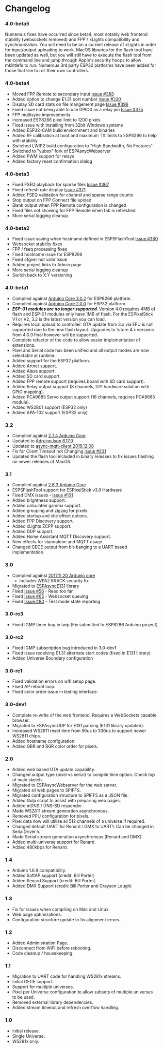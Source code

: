 
# Changelog

### 4.0-beta5

Numerous fixes have occurred since beta4, most notably web frontend stability (websockets removed) and FPP / xLights compatibility and synchronization.  You will need to be on a current release of xLights in order for input/output uploading to work.  MacOS libraries for the flash tool have been updated as well, but you will still have to execute the flash tool from the command line and jump through Apple's security hoops to allow mklittlefs to run.  Numerous 3rd party ESP32 platforms have been added for those that like to roll their own controllers.

### 4.0-beta4

- Moved FPP Remote to secondary input [Issue #388](https://github.com/forkineye/ESPixelStick/issues/388)
- Added option to change E1.31 port number [Issue #320](https://github.com/forkineye/ESPixelStick/issues/320)
- Display SD card stats on file mangement page [Issue #399](https://github.com/forkineye/ESPixelStick/issues/399)
- Fixed issue not being able to use GPIO0 as a relay pin [Issue #375](https://github.com/forkineye/ESPixelStick/issues/375)
- FPP multisync improvements
- Increased ESP8266 pixel limit to 1200 pixels
- Fixed issue with installing from 32bit Windows systems
- Added ESP32-CAM build enviornment and binaries
- Added RF calibration at boot and maximum TX limits to ESP8266 to help with stability
- Switched LWIP2 build configuration to "High Bandwidth, No Features"
- Switched to "yubox" fork of ESPAsnycWebserver
- Added PWM support for relays
- Added factory reset confirmation dialog

### 4.0-beta3

- Fixed FSEQ playback for sparse files [Issue #367](https://github.com/forkineye/ESPixelStick/issues/367)
- Fixed refresh rate display [Issue #371](https://github.com/forkineye/ESPixelStick/issues/371)
- Added FSEQ validation for channel and sparse range counts
- Stop output on FPP Connect file upload
- Blank output when FPP Remote configuration is changed
- Fixed files not showing for FPP Remote when tab is refreshed
- More serial logging cleanup

### 4.0-beta2

- Fixed issue saving when hostname defined in ESPSFlashTool [Issue #360](https://github.com/forkineye/ESPixelStick/issues/360)
- Websocket stability fixes
- FPP / fseq processing fixes
- Fixed hostname issue for ESP8266
- Fixed cfgver not valid issue
- Added project links to Admin page
- More serial logging cleanup
- Switch back to X.Y versioning

### 4.0-beta1

- Compiled against [Arduino Core 3.0.2](https://github.com/esp8266/Arduino/releases/tag/3.0.2) for ESP8266 platform.
- Compiled against [Arduino Core 2.0.0](https://github.com/espressif/arduino-esp32/releases/tag/2.0.0) for ESP32 platform.
- ***ESP-01 modules are no longer supported***. Version 4.0 requires 4MB of flash and ESP-01 modules only have 1MB of flash. For the ESPixelStick V1 or V2, 3.2 is the latest version you can load.
- Requires local upload to controller. OTA update from 3.x via EFU is not supported due to the new flash layout.  Upgrades to future 4.x versions from 4.0.0 final however will be supported.
- Complete refactor of the code to allow easier implementation of extensions.
- Pixel and Serial code has been unified and all output modes are now selectable at runtime.
- Added support for the ESP32 platform.
- Added Artnet support.
- Added Alexa support.
- Added SD card support.
- Added FPP remote support (requires board with SD card support).
- Added Relay output support (8 channels, DIY hardware solution with GPIO mapping).
- Added PCA9685 Servo output support (16 channels, requires PCA9685 module).
- Added WS2801 support (ESP32 only)
- Added APA-102 support (ESP32 only)

### 3.2

- Compiled against [2.7.4 Arduino Core](https://github.com/esp8266/Arduino/releases/tag/2.7.4)
- Updated to [AdruinoJson 6.17.0](https://github.com/bblanchon/ArduinoJson/releases/tag/v6.17.0)
- Updated to [async-mqtt-client 2019.12.08](https://github.com/marvinroger/async-mqtt-client/tree/7f1ba481a22d56ccf123e4b2f6e555d134c956d0)
- Fix for Client Timeout not Changing [Issue #201](https://github.com/forkineye/ESPixelStick/issues/201)
- Updated the flash tool included in binary releases to fix issues flashing on newer releases of MacOS.

### 3.1

- Compiled against [2.6.3 Arduino Core](https://github.com/esp8266/Arduino/releases/tag/2.6.3)
- ESPSFlashTool support for ESPixelStick v3.0 Hardware
- Fixed DMX issues - [Issue #101](https://github.com/forkineye/ESPixelStick/issues/101)
- Added brightness support.
- Added calculated gamma support.
- Added grouping and zigzag for pixels.
- Added startup and idle effect options.
- Added FPP Discovery support.
- Added xLights ZCPP support.
- Added DDP support.
- Added Home Assistant MQTT Discovery support.
- New effects for standalone and MQTT usage.
- Changed GECE output from bit-banging to a UART based implementation.

### 3.0

- Compiled against [2017.11.20 Arduino core](https://github.com/esp8266/Arduino/tree/117bc875ffdd1f4b11af0dd236e0e12a84748e53)
  - Includes WPA2 KRACK security fix
- Migrated to [ESPAsyncE131](https://github.com/forkineye/ESPAsyncE131) library
- Fixed [Issue #56](https://github.com/forkineye/ESPixelStick/issues/56) - Read too far
- Fixed [Issue #65](https://github.com/forkineye/ESPixelStick/issues/65) - Websocket queuing
- Fixed [Issue #80](https://github.com/forkineye/ESPixelStick/issues/80) - Test mode state reporting

### 3.0-rc3

- Fixed IGMP timer bug in lwip (Fix submitted to ESP8266 Arduino project)

### 3.0-rc2

- Fixed IGMP subscription bug introduced in 3.0-dev1
- Fixed issue receiving E1.31 alternate start codes (fixed in E131 library)
- Added Universe Boundary configuration

### 3.0-rc1

- Fixed validation errors on wifi setup page.
- Fixed AP reboot loop.
- Fixed color order issue in testing interface.

### 3.0-dev1

- Complete re-write of the web frontend. Requires a WebSockets capable browser.
- Migrated to ESPAsyncUDP for E131 parsing (E131 library updated).
- Increased WS2811 reset time from 50us to 300us to support newer WS2811 chips.
- Added hostname configuration.
- Added GBR and BGR color order for pixels.

### 2.0

- Added web based OTA update capability.
- Changed output type (pixel vs serial) to compile time option. Check top of main sketch.
- Migrated to ESPAsyncWebserver for the web server.
- Migrated all web pages to SPIFFS.
- Migrated configuration structure to SPIFFS as a JSON file.
- Added Gulp script to assist with preparing web pages.
- Added mDNS / DNS-SD responder.
- Made WS2811 stream generation asynchronous.
- Removed PPU configuration for pixels.
- Pixel data now will utilize all 512 channels of a universe if required.
- Changed default UART for Renard / DMX to UART1. Can be changed in SerialDriver.h.
- Made Serial stream generation asynchronous (Renard and DMX).
- Added multi-universe support for Renard.
- Added 480kbps for Renard.

### 1.4

- Arduino 1.6.8 compatibility.
- Added SoftAP support (credit: Bill Porter)
- Added Renard Support (credit: Bill Porter)
- Added DMX Support (credit: Bill Porter and Grayson Lough)

### 1.3

- Fix for issues when compiling on Mac and Linux.
- Web page optimizations.
- Configuration structure update to fix alignment errors.

### 1.2

- Added Administration Page.
- Disconnect from WiFi before rebooting.
- Code cleanup / housekeeping.

### 1.1

- Migration to UART code for handling WS281x streams.
- Initial GECE support.
- Support for multiple universes.
- Pixel per Universe configuration to allow subsets of multiple universes to be used.
- Removed external library dependencies.
- Added stream timeout and refresh overflow handling.

### 1.0

- Initial release.
- Single Universe.
- WS281x only.
